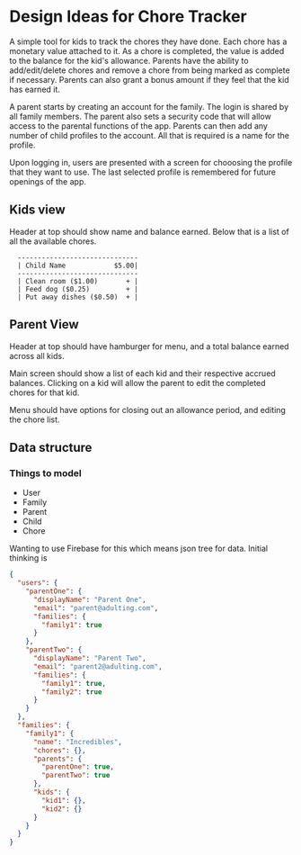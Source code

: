 # Design Ideas for Chore Tracker

A simple tool for kids to track the chores they have done. Each chore has a monetary value attached to it. As a chore is completed, the value is added to the balance for the kid's allowance. Parents have the ability to add/edit/delete chores and remove a chore from being marked as complete if necessary. Parents can also grant a bonus amount if they feel that the kid has earned it.

A parent starts by creating an account for the family. The login is shared by all family members. The parent also sets a security code that will allow access
to the parental functions of the app. Parents can then add any number of child profiles to the account. All that is required is a name for the profile.

Upon logging in, users are presented with a screen for chooosing the profile that they want to use. The last selected profile is remembered for future openings of the app.

## Kids view

Header at top should show name and balance earned. Below that is a list of all the available chores.

```
  ------------------------------
  | Child Name            $5.00|
  ------------------------------
  | Clean room ($1.00)       + |
  | Feed dog ($0.25)         + |
  | Put away dishes ($0.50)  + |
```

## Parent View

Header at top should have hamburger for menu, and a total balance earned across all kids.

Main screen should show a list of each kid and their respective accrued balances. Clicking on a kid will allow the parent to edit the completed chores for that kid.

Menu should have options for closing out an allowance period, and editing the chore list.

## Data structure

### Things to model

* User
* Family
* Parent
* Child
* Chore

Wanting to use Firebase for this which means json tree for data. Initial thinking is

```json
{
  "users": {
    "parentOne": {
      "displayName": "Parent One",
      "email": "parent@adulting.com",
      "families": {
        "family1": true
      }
    },
    "parentTwo": {
      "displayName": "Parent Two",
      "email": "parent2@adulting.com",
      "families": {
        "family1": true,
        "family2": true
      }
    }
  },
  "families": {
    "family1": {
      "name": "Incredibles",
      "chores": {},
      "parents": {
        "parentOne": true,
        "parentTwo": true
      },
      "kids": {
        "kid1": {},
        "kid2": {}
      }
    }
  }
}
```

